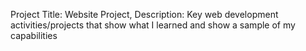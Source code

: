 Project Title:
Website Project, 
Description:
Key web development activities/projects that show what I learned and show a sample of my capabilities
